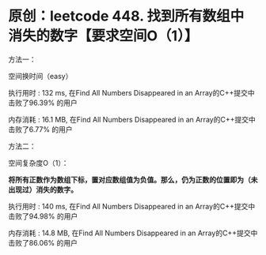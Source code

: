 # 原创：leetcode 448. 找到所有数组中消失的数字【要求空间O（1）】

方法一：

空间换时间（easy）

执行用时 : 132 ms, 在Find All Numbers Disappeared in an Array的C++提交中击败了96.39% 的用户

内存消耗 : 16.1 MB, 在Find All Numbers Disappeared in an Array的C++提交中击败了6.77% 的用户

方法二：

空间复杂度O（1）：

**将所有正数作为数组下标，置对应数组值为负值。那么，仍为正数的位置即为（未出现过）消失的数字。**

执行用时 : 140 ms, 在Find All Numbers Disappeared in an Array的C++提交中击败了94.98% 的用户

内存消耗 : 14.8 MB, 在Find All Numbers Disappeared in an Array的C++提交中击败了86.06% 的用户

 
